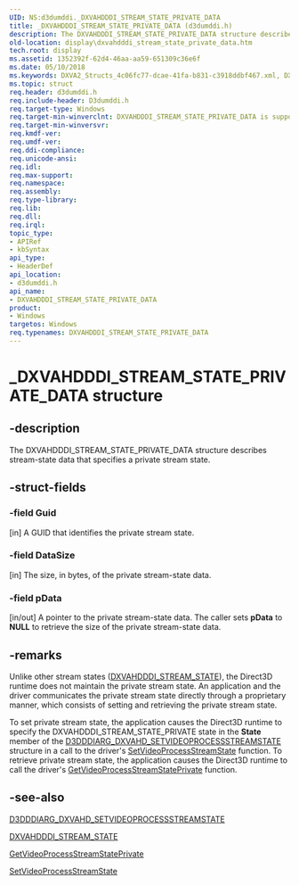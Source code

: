 ```yaml
---
UID: NS:d3dumddi._DXVAHDDDI_STREAM_STATE_PRIVATE_DATA
title: _DXVAHDDDI_STREAM_STATE_PRIVATE_DATA (d3dumddi.h)
description: The DXVAHDDDI_STREAM_STATE_PRIVATE_DATA structure describes stream-state data that specifies a private stream state.
old-location: display\dxvahdddi_stream_state_private_data.htm
tech.root: display
ms.assetid: 1352392f-62d4-46aa-aa59-651309c36e6f
ms.date: 05/10/2018
ms.keywords: DXVA2_Structs_4c06fc77-dcae-41fa-b831-c3918ddbf467.xml, DXVAHDDDI_STREAM_STATE_PRIVATE_DATA, DXVAHDDDI_STREAM_STATE_PRIVATE_DATA structure [Display Devices], _DXVAHDDDI_STREAM_STATE_PRIVATE_DATA, d3dumddi/DXVAHDDDI_STREAM_STATE_PRIVATE_DATA, display.dxvahdddi_stream_state_private_data
ms.topic: struct
req.header: d3dumddi.h
req.include-header: D3dumddi.h
req.target-type: Windows
req.target-min-winverclnt: DXVAHDDDI_STREAM_STATE_PRIVATE_DATA is supported beginning with the Windows 7 operating system.
req.target-min-winversvr: 
req.kmdf-ver: 
req.umdf-ver: 
req.ddi-compliance: 
req.unicode-ansi: 
req.idl: 
req.max-support: 
req.namespace: 
req.assembly: 
req.type-library: 
req.lib: 
req.dll: 
req.irql: 
topic_type:
- APIRef
- kbSyntax
api_type:
- HeaderDef
api_location:
- d3dumddi.h
api_name:
- DXVAHDDDI_STREAM_STATE_PRIVATE_DATA
product:
- Windows
targetos: Windows
req.typenames: DXVAHDDDI_STREAM_STATE_PRIVATE_DATA
---
```


# _DXVAHDDDI_STREAM_STATE_PRIVATE_DATA structure


## -description


The DXVAHDDDI_STREAM_STATE_PRIVATE_DATA structure describes stream-state data that specifies a private stream state. 


## -struct-fields




### -field Guid

[in] A GUID that identifies the private stream state.  


### -field DataSize

[in] The size, in bytes, of the private stream-state data. 


### -field pData

[in/out] A pointer to the private stream-state data. The caller sets <b>pData</b> to <b>NULL</b> to retrieve the size of the private stream-state data. 


## -remarks



Unlike other stream states (<a href="https://docs.microsoft.com/windows-hardware/drivers/ddi/content/d3dumddi/ne-d3dumddi-_dxvahdddi_stream_state">DXVAHDDDI_STREAM_STATE</a>), the Direct3D runtime does not maintain the private stream state. An application and the driver communicates the private stream state directly through a proprietary manner, which consists of setting and retrieving the private stream state. 

To set private stream state, the application causes the Direct3D runtime to specify the DXVAHDDDI_STREAM_STATE_PRIVATE state in the <b>State</b> member of the <a href="https://docs.microsoft.com/windows-hardware/drivers/ddi/content/d3dumddi/ns-d3dumddi-_d3dddiarg_dxvahd_setvideoprocessstreamstate">D3DDDIARG_DXVAHD_SETVIDEOPROCESSSTREAMSTATE</a> structure in a call to the driver's <a href="https://docs.microsoft.com/windows-hardware/drivers/ddi/content/d3dumddi/nc-d3dumddi-pfnd3dddi_dxvahd_setvideoprocessstreamstate">SetVideoProcessStreamState</a> function. To retrieve private stream state, the application causes the Direct3D runtime to call the driver's <a href="https://docs.microsoft.com/windows-hardware/drivers/ddi/content/d3dumddi/nc-d3dumddi-pfnd3dddi_dxvahd_getvideoprocessstreamstateprivate">GetVideoProcessStreamStatePrivate</a> function. 




## -see-also




<a href="https://docs.microsoft.com/windows-hardware/drivers/ddi/content/d3dumddi/ns-d3dumddi-_d3dddiarg_dxvahd_setvideoprocessstreamstate">D3DDDIARG_DXVAHD_SETVIDEOPROCESSSTREAMSTATE</a>



<a href="https://docs.microsoft.com/windows-hardware/drivers/ddi/content/d3dumddi/ne-d3dumddi-_dxvahdddi_stream_state">DXVAHDDDI_STREAM_STATE</a>



<a href="https://docs.microsoft.com/windows-hardware/drivers/ddi/content/d3dumddi/nc-d3dumddi-pfnd3dddi_dxvahd_getvideoprocessstreamstateprivate">GetVideoProcessStreamStatePrivate</a>



<a href="https://docs.microsoft.com/windows-hardware/drivers/ddi/content/d3dumddi/nc-d3dumddi-pfnd3dddi_dxvahd_setvideoprocessstreamstate">SetVideoProcessStreamState</a>
 

 

